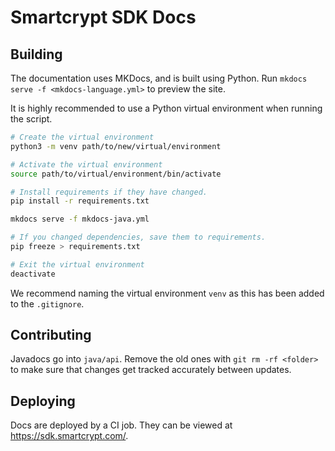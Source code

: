 # Smartcrypt SDK Docs

## Building
The documentation uses MKDocs, and is built using Python. Run `mkdocs serve -f <mkdocs-language.yml>` to preview the site.

It is highly recommended to use a Python virtual environment when running the script.
```sh
# Create the virtual environment
python3 -m venv path/to/new/virtual/environment

# Activate the virtual environment
source path/to/virtual/environment/bin/activate

# Install requirements if they have changed.
pip install -r requirements.txt

mkdocs serve -f mkdocs-java.yml

# If you changed dependencies, save them to requirements.
pip freeze > requirements.txt

# Exit the virtual environment
deactivate
```
We recommend naming the virtual environment `venv` as this has been added to the `.gitignore`.

## Contributing
Javadocs go into `java/api`. Remove the old ones with `git rm -rf <folder>` to make sure that changes get tracked accurately between updates.

## Deploying
Docs are deployed by a CI job. They can be viewed at https://sdk.smartcrypt.com/.
